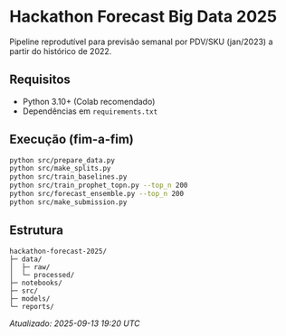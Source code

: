 # Hackathon Forecast Big Data 2025

Pipeline reprodutível para previsão semanal por PDV/SKU (jan/2023) a partir do histórico de 2022.

## Requisitos
- Python 3.10+ (Colab recomendado)
- Dependências em `requirements.txt`

## Execução (fim-a-fim)
```bash
python src/prepare_data.py
python src/make_splits.py
python src/train_baselines.py
python src/train_prophet_topn.py --top_n 200
python src/forecast_ensemble.py --top_n 200
python src/make_submission.py
```

## Estrutura
```
hackathon-forecast-2025/
├─ data/
│  ├─ raw/
│  └─ processed/
├─ notebooks/
├─ src/
├─ models/
└─ reports/
```

_Atualizado: 2025-09-13 19:20 UTC_
